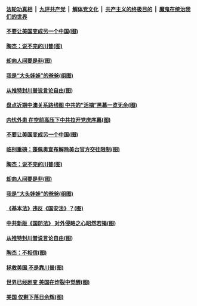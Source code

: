 

####  [法轮功真相](../../../../basic/blob/master/README.md?t=01132202) &nbsp;|&nbsp; [九评共产党](../../../../9ping.md/blob/master/README.md?t=01132202) &nbsp;|&nbsp; [解体党文化](../../../../jtdwh.md/blob/master/README.md?t=01132202)  &nbsp;|&nbsp; [共产主义的终极目的](../../../../gczydzjmd.md/blob/master/README.md?t=01132202) &nbsp;|&nbsp; [魔鬼在统治我们的世界](../../../../mgztzwmdsj.md/blob/master/README.md?t=01132202) 


#### [不要让美国变成另一个中国(图)](../pages/p4/958934.md?t=01132202) 

#### [陶杰：说不完的川普(图)](../pages/p4/958930.md?t=01132202) 

#### [却向人间要是非(图)](../pages/p4/958794.md?t=01132202) 

#### [我是“大头娃娃”的爸爸(组图)](../pages/p4/958788.md?t=01132202) 

#### [从推特封川普说言论自由(图)](../pages/p4/958673.md?t=01132202) 


#### [盘点近期中澳关系路线图 中共的“活摘”黑幕一览无余(图)](../pages/p4/958954.md?t=01132202) 

#### [内忧外患 在空前高压下中共拉开党庆序幕(图)](../pages/p4/958936.md?t=01132202) 


#### [不要让美国变成另一个中国(图)](../pages/p4/958934.md?t=01132202) 

#### [临别重磅：蓬佩奥宣布解除美台官方交往限制(图)](../pages/p4/958932.md?t=01132202) 

#### [陶杰：说不完的川普(图)](../pages/p4/958930.md?t=01132202) 




#### [却向人间要是非(图)](../pages/p4/958794.md?t=01132202) 

#### [我是“大头娃娃”的爸爸(组图)](../pages/p4/958788.md?t=01132202) 

#### [《基本法》违反《国安法》？(图)](../pages/p4/958787.md?t=01132202) 

#### [中共新版《国防法》 对外侵略之心昭然若揭(图)](../pages/p4/958786.md?t=01132202) 

#### [从推特封川普说言论自由(图)](../pages/p4/958673.md?t=01132202) 


#### [陶杰：不相信(图)](../pages/p4/958672.md?t=01132202) 

#### [拯救美国 不是靠川普(图)](../pages/p4/958693.md?t=01132202) 

#### [世界已经剧变 美国在炸裂中觉醒(图)](../pages/p4/958675.md?t=01132202) 

#### [美国 仅剩下落日余辉(图)](../pages/p4/958674.md?t=01132202) 

